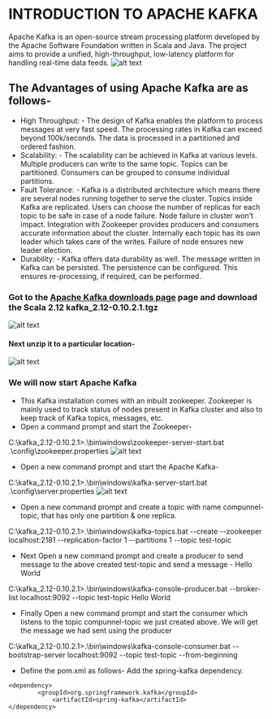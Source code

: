 # INTRODUCTION TO APACHE KAFKA #
Apache Kafka is an open-source stream processing platform developed by the Apache Software Foundation written in Scala and Java. The project aims to provide a unified, high-throughput, low-latency platform for handling real-time data feeds.
![alt text](http://faizakram.com/git-hub/kafka-1_1.jpg)

## The Advantages of using Apache Kafka are as follows- ##
*	High Throughput: - The design of Kafka enables the platform to process messages at very fast speed. The processing rates in Kafka can exceed beyond 100k/seconds. The data is processed in a partitioned and ordered fashion.
*	Scalability: - The scalability can be achieved in Kafka at various levels. Multiple producers can write to the same topic. Topics can be partitioned. Consumers can be grouped to consume individual partitions.
*	Fault Tolerance: - Kafka is a distributed architecture which means there are several nodes running together to serve the cluster. Topics inside Kafka are replicated. Users can choose the number of replicas for each topic to be safe in case of a node failure. Node failure in cluster won’t impact. Integration with Zookeeper provides producers and consumers accurate information about the cluster. Internally each topic has its own leader which takes care of the writes. Failure of node ensures new leader election.
*	Durability: - Kafka offers data durability as well. The message written in Kafka can be persisted. The persistence can be configured. This ensures re-processing, if required, can be performed.

### Got to the [Apache Kafka downloads page](https://kafka.apache.org/downloads "Apache Kafka downloads") page and download the Scala 2.12 kafka_2.12-0.10.2.1.tgz ###
![alt text](http://faizakram.com/git-hub/boot21_1.jpg)
#### Next unzip it to a particular location- ####
![alt text](http://faizakram.com/git-hub/boot21_2.jpg)

### We will now start Apache Kafka ###
*	This Kafka installation comes with an inbuilt zookeeper. Zookeeper is mainly used to track status of nodes present in Kafka cluster and also to keep track of Kafka topics, messages, etc. 
*	Open a command prompt and start the Zookeeper-

C:\kafka_2.12-0.10.2.1>.\bin\windows\zookeeper-server-start.bat .\config\zookeeper.properties
![alt text](http://faizakram.com/git-hub/boot21_3.jpg)
* Open a new command prompt and start the Apache Kafka-

C:\kafka_2.12-0.10.2.1>.\bin\windows\kafka-server-start.bat .\config\server.properties
![alt text](http://faizakram.com/git-hub/boot21_4.jpg)
*	Open a new command prompt and create a topic with name compunnel-topic, that has only one partition & one replica.

C:\kafka_2.12-0.10.2.1>.\bin\windows\kafka-topics.bat --create --zookeeper localhost:2181 --replication-factor 1 --partitions 1 --topic test-topic
*	Next Open a new command prompt and create a producer to send message to the above created test-topic and send a message - Hello World

C:\kafka_2.12-0.10.2.1>.\bin\windows\kafka-console-producer.bat --broker-list localhost:9092 --topic test-topic
Hello World
* Finally Open a new command prompt and start the consumer which listens to the topic compunnel-topic we just created above. We will get the message we had sent using the producer

C:\kafka_2.12-0.10.2.1>.\bin\windows\kafka-console-consumer.bat --bootstrap-server localhost:9092 --topic test-topic --from-beginning
* Define the pom.xml as follows- Add the spring-kafka dependency.
```
<dependency>
		<groupId>org.springframework.kafka</groupId>
			<artifactId>spring-kafka</artifactId>
</dependency>
```
